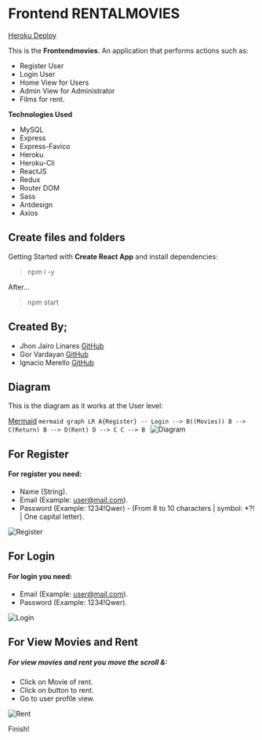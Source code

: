 # Frontend RENTALMOVIES

[Heroku Deploy](https://frontrentalmovies.herokuapp.com/)

This is the **Frontendmovies**. An application that performs actions such as:

- Register User
- Login User
- Home View for Users
- Admin View for Administrator
- Films for rent. 

 **Technologies Used** 
 - MySQL
 - Express
 - Express-Favico
 - Heroku
 - Heroku-Cli
 - ReactJS 
 - Redux 
 - Router DOM 
 - Sass 
 - Antdesign
 - Axios


## Create files and folders

 Getting Started with  **Create React App** and install dependencies:

  >npm i -y 

After...

 >npm start

## Created By;

- Jhon Jairo Linares [GitHub](https://github.com/jhonjlinaresb)
- Gor Vardayan [GitHub](https://github.com/Gor-vardanyan)
- Ignacio Merello [GitHub](https://github.com/ignaciomerello)

## Diagram

This is the diagram as it works at the User level:

[Mermaid](https://mermaidjs.github.io/)
``mermaid
graph LR
A{Register} -- Login --> B((Movies))
B --> C(Return)
B --> D(Rent)
D --> C
C --> B
``
![Diagram](https://i.ibb.co/CK6qpPK/image.png)

## For Register

#### For register you need:
- Name (String).
- Email (Example: user@mail.com).
- Password (Example: 1234!Qwer) - (From 8 to 10 characters | symbol: *?! | One capital letter).

![Register](https://ibb.co/gSbSfzn)

## For Login

#### For login you need:
- Email (Example: user@mail.com).
- Password (Example: 1234!Qwer).

![Login](https://ibb.co/Jqvt2x6)

## For View Movies and Rent

##### For view movies and rent you move the scroll &:
- Click on Movie of rent.
- Click on button to rent.
- Go to user profile view.

![Rent](https://drive.google.com/file/d/1OmH_FkDhraCeYD99DPJvgGDajfN8e837/view?usp=sharing)

Finish!